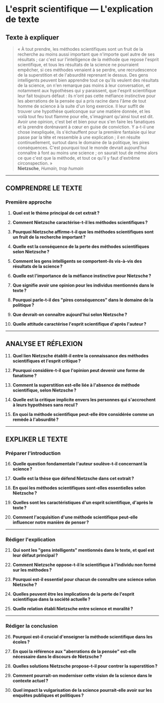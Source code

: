 # L'esprit scientifique — L'explication de texte

## Texte à expliquer
> « À tout prendre, les méthodes scientifiques sont un fruit de la recherche au moins aussi important que n'importe quel autre de ses résultats ; car c'est sur l'intelligence de la méthode que repose l'esprit scientifique, et tous les résultats de la science ne pourraient empêcher, si ces méthodes venaient à se perdre, une recrudescence de la superstition et de l'absurdité reprenant le dessus. Des gens intelligents peuvent bien apprendre tout ce qu'ils veulent des résultats de la science, on n'en remarque pas moins à leur conversation, et notamment aux hypothèses qui y paraissent, que l'esprit scientifique leur fait toujours défaut : ils n'ont pas cette méfiance instinctive pour les aberrations de la pensée qui a pris racine dans l'âme de tout homme de science à la suite d'un long exercice. Il leur suffit de trouver une hypothèse quelconque sur une matière donnée, et les voilà tout feu tout flamme pour elle, s'imaginant qu'ainsi tout est dit. Avoir une opinion, c'est bel et bien pour eux s'en faire les fanatiques et la prendre dorénavant à cœur en guise de conviction. Y a-t-il une chose inexpliquée, ils s'échauffent pour la première fantaisie qui leur passe par la tête et ressemble à une explication ; il en résulte continuellement, surtout dans le domaine de la politique, les pires conséquences. C'est pourquoi tout le monde devrait aujourd'hui connaître à font au moins une science ; on saurait tout de même alors ce que c'est que la méthode, et tout ce qu'il y faut d'extrême circonspection. »<br/><b>Nietzsche</b>, <i>Humain, trop humain</i>

---

## COMPRENDRE LE TEXTE

### Première approche

1. **Quel est le thème principal de cet extrait ?**

2. **Comment Nietzsche caractérise-t-il les méthodes scientifiques ?**

3. **Pourquoi Nietzsche affirme-t-il que les méthodes scientifiques sont un fruit de la recherche important ?**

4. **Quelle est la conséquence de la perte des méthodes scientifiques selon Nietzsche ?**

5. **Comment les gens intelligents se comportent-ils vis-à-vis des résultats de la science ?**

6. **Quelle est l'importance de la méfiance instinctive pour Nietzsche ?**

7. **Que signifie avoir une opinion pour les individus mentionnés dans le texte ?**

8. **Pourquoi parle-t-il des "pires conséquences" dans le domaine de la politique ?**

9. **Que devrait-on connaître aujourd'hui selon Nietzsche ?**

10. **Quelle attitude caractérise l'esprit scientifique d'après l'auteur ?**

---

## ANALYSE ET RÉFLEXION

11. **Quel lien Nietzsche établit-il entre la connaissance des méthodes scientifiques et l'esprit critique ?**

12. **Pourquoi considère-t-il que l'opinion peut devenir une forme de fanatisme ?**

13. **Comment la superstition est-elle liée à l'absence de méthode scientifique, selon Nietzsche ?**

14. **Quelle est la critique implicite envers les personnes qui s'accrochent à leurs hypothèses sans recul ?**

15. **En quoi la méthode scientifique peut-elle être considérée comme un remède à l'absurdité ?**

---

## EXPLIKER LE TEXTE

### Préparer l'introduction

16. **Quelle question fondamentale l'auteur soulève-t-il concernant la science ?**

17. **Quelle est la thèse que défend Nietzsche dans cet extrait ?**

18. **En quoi les méthodes scientifiques sont-elles essentielles selon Nietzsche ?**

19. **Quelles sont les caractéristiques d'un esprit scientifique, d'après le texte ?**

20. **Comment l'acquisition d'une méthode scientifique peut-elle influencer notre manière de penser ?**

---

### Rédiger l'explication

21. **Qui sont les "gens intelligents" mentionnés dans le texte, et quel est leur défaut principal ?**

22. **Comment Nietzsche oppose-t-il le scientifique à l'individu non formé sur les méthodes ?**

23. **Pourquoi est-il essentiel pour chacun de connaître une science selon Nietzsche ?**

24. **Quelles peuvent être les implications de la perte de l'esprit scientifique dans la société actuelle ?**

25. **Quelle relation établi Nietzsche entre science et moralité ?**

---

### Rédiger la conclusion

26. **Pourquoi est-il crucial d'enseigner la méthode scientifique dans les écoles ?**

27. **En quoi la référence aux "aberrations de la pensée" est-elle nécessaire dans le discours de Nietzsche ?**

28. **Quelles solutions Nietzsche propose-t-il pour contrer la superstition ?**

29. **Comment pourrait-on moderniser cette vision de la science dans le contexte actuel ?**

30. **Quel impact la vulgarisation de la science pourrait-elle avoir sur les enquêtes publiques et politiques ?**